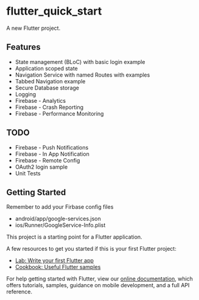 # flutter_quick_start

A new Flutter project.


## Features
- State management (BLoC) with basic login example
- Application scoped state
- Navigation Service with named Routes with examples
- Tabbed Navigation example
- Secure Database storage
- Logging
- Firebase - Analytics
- Firebase - Crash Reporting
- Firebase - Performance Monitoring

## TODO
- Firebase - Push Notifications
- Firebase - In App Notification
- Firebase - Remote Config
- OAuth2 login sample
- Unit Tests


## Getting Started

Remember to add your Firbase config files
- android/app/google-services.json
- ios/Runner/GoogleService-Info.plist

This project is a starting point for a Flutter application.

A few resources to get you started if this is your first Flutter project:

- [Lab: Write your first Flutter app](https://flutter.dev/docs/get-started/codelab)
- [Cookbook: Useful Flutter samples](https://flutter.dev/docs/cookbook)

For help getting started with Flutter, view our
[online documentation](https://flutter.dev/docs), which offers tutorials,
samples, guidance on mobile development, and a full API reference.
